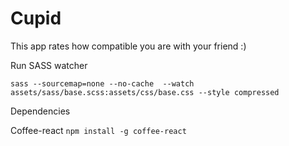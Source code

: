 # Cupid
This app rates how compatible you are with your friend :)

Run SASS watcher
```
sass --sourcemap=none --no-cache  --watch assets/sass/base.scss:assets/css/base.css --style compressed
```

Dependencies

Coffee-react
``` npm install -g coffee-react ```
